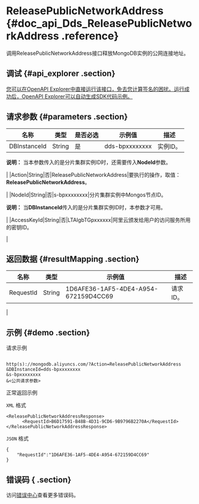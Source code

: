 # ReleasePublicNetworkAddress {#doc_api_Dds_ReleasePublicNetworkAddress .reference}

调用ReleasePublicNetworkAddress接口释放MongoDB实例的公网连接地址。

## 调试 {#api_explorer .section}

[您可以在OpenAPI Explorer中直接运行该接口，免去您计算签名的困扰。运行成功后，OpenAPI Explorer可以自动生成SDK代码示例。](https://api.aliyun.com/#product=Dds&api=ReleasePublicNetworkAddress&type=RPC&version=2015-12-01)

## 请求参数 {#parameters .section}

|名称|类型|是否必选|示例值|描述|
|--|--|----|---|--|
|DBInstanceId|String|是|dds-bpxxxxxxxx|实例ID。

 **说明：** 当本参数传入的是分片集群实例ID时，还需要传入**NodeId**参数。

 |
|Action|String|否|ReleasePublicNetworkAddress|要执行的操作，取值：**ReleasePublicNetworkAddress**。

 |
|NodeId|String|否|s-bpxxxxxxxx|分片集群实例中Mongos节点ID。

 **说明：** 当**DBInstanceId**传入的是分片集群实例ID时，本参数才可用。

 |
|AccessKeyId|String|否|LTAIgbTGpxxxxxx|阿里云颁发给用户的访问服务所用的密钥ID。

 |

## 返回数据 {#resultMapping .section}

|名称|类型|示例值|描述|
|--|--|---|--|
|RequestId|String|1D6AFE36-1AF5-4DE4-A954-672159D4CC69|请求ID。

 |

## 示例 {#demo .section}

请求示例

``` {#request_demo}

http(s)://mongodb.aliyuncs.com/?Action=ReleasePublicNetworkAddress
&DBInstanceId=dds-bpxxxxxxxx
&s-bpxxxxxxxx
&<公共请求参数>

```

正常返回示例

`XML` 格式

``` {#xml_return_success_demo}
<ReleasePublicNetworkAddressResponse>
	  <RequestId>B6D17591-B48B-4D31-9CD6-9B9796B2270A</RequestId>
</ReleasePublicNetworkAddressResponse>
```

`JSON` 格式

``` {#json_return_success_demo}
{
	"RequestId":"1D6AFE36-1AF5-4DE4-A954-672159D4CC69"
}
```

## 错误码 { .section}

访问[错误中心](https://error-center.aliyun.com/status/product/Dds)查看更多错误码。

